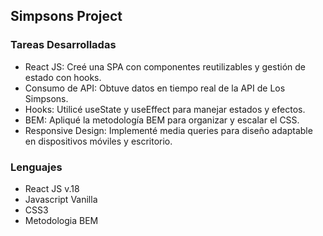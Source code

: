 ## Simpsons Project

### Tareas Desarrolladas

* React JS: Creé una SPA con componentes reutilizables y gestión de estado con hooks.
* Consumo de API: Obtuve datos en tiempo real de la API de Los Simpsons.
* Hooks: Utilicé useState y useEffect para manejar estados y efectos.
* BEM: Apliqué la metodología BEM para organizar y escalar el CSS.
* Responsive Design: Implementé media queries para diseño adaptable en dispositivos móviles y escritorio.

### Lenguajes
* React JS v.18
* Javascript Vanilla
* CSS3
* Metodologia BEM

